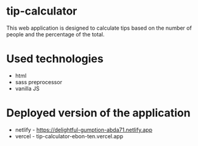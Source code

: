 # tip-calculator
This web application is designed to calculate tips based on the number of people and the percentage of the total.

# Used technologies
- html
- sass preprocessor
- vanilla JS

# Deployed version of the application
- netlify - https://delightful-gumption-abda71.netlify.app
- vercel - tip-calculator-ebon-ten.vercel.app
